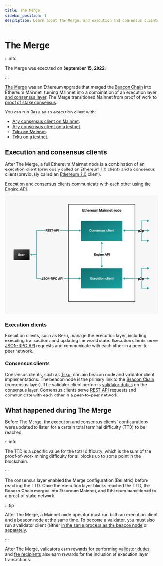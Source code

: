 ```yaml
---
title: The Merge
sidebar_position: 1
description: Learn about The Merge, and execution and consensus clients.
---
```


# The Merge

:::info

The Merge was executed on **September 15, 2022**.

:::

[The Merge](https://ethereum.org/en/upgrades/merge/) was an Ethereum upgrade that merged the [Beacon Chain] into Ethereum Mainnet, turning Mainnet into a combination of an [execution layer and consensus layer](#execution-and-consensus-clients). The Merge transitioned Mainnet from proof of work to [proof of stake consensus](proof-of-stake/index.md).

You can run Besu as an execution client with:

- [Any consensus client on Mainnet](../get-started/connect/mainnet.md).
- [Any consensus client on a testnet](../get-started/connect/testnet.md).
- [Teku on Mainnet](../tutorials/besu-teku-mainnet.md).
- [Teku on a testnet](../tutorials/besu-teku-testnet.md).

## Execution and consensus clients

After The Merge, a full Ethereum Mainnet node is a combination of an execution client (previously called an [Ethereum 1.0](https://blog.ethereum.org/2022/01/24/the-great-eth2-renaming/) client) and a consensus client (previously called an [Ethereum 2.0](https://blog.ethereum.org/2022/01/24/the-great-eth2-renaming/) client).

Execution and consensus clients communicate with each other using the [Engine API](../how-to/use-engine-api.md).

![Ethereum Merge node](../../assets/images/Execution-Consensus-Clients.png)

### Execution clients

Execution clients, such as Besu, manage the execution layer, including executing transactions and updating the world state. Execution clients serve [JSON-RPC API](../reference/engine-api/index.md) requests and communicate with each other in a peer-to-peer network.

### Consensus clients

Consensus clients, such as [Teku], contain beacon node and validator client implementations. The beacon node is the primary link to the [Beacon Chain] (consensus layer). The validator client performs [validator duties](proof-of-stake/index.md) on the consensus layer. Consensus clients serve [REST API](https://docs.teku.consensys.net/en/stable/Reference/Rest_API/Rest/) requests and communicate with each other in a peer-to-peer network.

## What happened during The Merge

Before The Merge, the execution and consensus clients' configurations were updated to listen for a certain total terminal difficulty (TTD) to be reached.

:::info

The TTD is a specific value for the total difficulty, which is the sum of the proof-of-work mining difficulty for all blocks up to some point in the blockchain.

:::

The consensus layer enabled the Merge configuration (Bellatrix) before reaching the TTD. Once the execution layer blocks reached the TTD, the Beacon Chain merged into Ethereum Mainnet, and Ethereum transitioned to a proof of stake network.

:::tip

After The Merge, a Mainnet node operator must run both an execution client and a beacon node at the same time. To become a validator, you must also run a validator client (either [in the same process as the beacon node](https://docs.teku.consensys.net/en/stable/HowTo/Get-Started/Run-Teku/#start-the-clients-in-a-single-process) or [separately](https://docs.teku.consensys.net/en/stable/HowTo/Get-Started/Run-Teku/#run-the-clients-separately).

:::

After The Merge, validators earn rewards for performing [validator duties](proof-of-stake/index.md), and [fee recipients](https://docs.teku.consensys.net/Reference/CLI/CLI-Syntax#validators-proposer-default-fee-recipient) also earn rewards for the inclusion of execution layer transactions.

<!-- links -->

[Beacon Chain]: https://ethereum.org/en/upgrades/beacon-chain/
[Teku]: https://docs.teku.consensys.net/en/stable/
